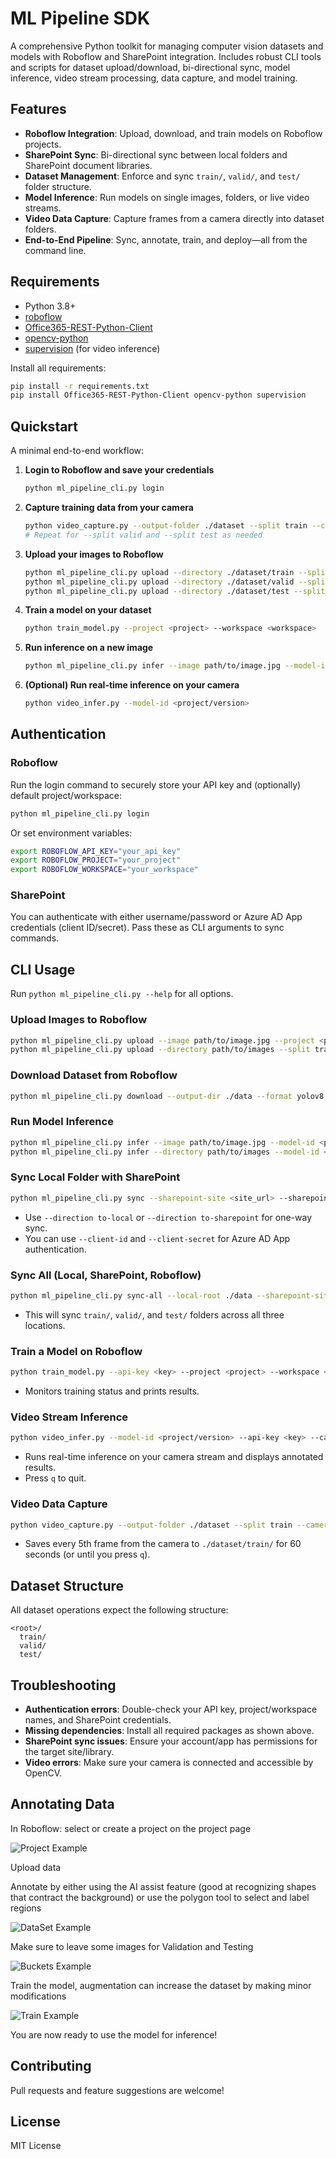 # ML Pipeline SDK

A comprehensive Python toolkit for managing computer vision datasets and models with Roboflow and SharePoint integration. Includes robust CLI tools and scripts for dataset upload/download, bi-directional sync, model inference, video stream processing, data capture, and model training.

## Features
- **Roboflow Integration**: Upload, download, and train models on Roboflow projects.
- **SharePoint Sync**: Bi-directional sync between local folders and SharePoint document libraries.
- **Dataset Management**: Enforce and sync `train/`, `valid/`, and `test/` folder structure.
- **Model Inference**: Run models on single images, folders, or live video streams.
- **Video Data Capture**: Capture frames from a camera directly into dataset folders.
- **End-to-End Pipeline**: Sync, annotate, train, and deploy—all from the command line.

## Requirements
- Python 3.8+
- [roboflow](https://pypi.org/project/roboflow/)
- [Office365-REST-Python-Client](https://pypi.org/project/Office365-REST-Python-Client/)
- [opencv-python](https://pypi.org/project/opencv-python/)
- [supervision](https://pypi.org/project/supervision/) (for video inference)

Install all requirements:
```sh
pip install -r requirements.txt
pip install Office365-REST-Python-Client opencv-python supervision
```

## Quickstart
A minimal end-to-end workflow:

1. **Login to Roboflow and save your credentials**
   ```sh
   python ml_pipeline_cli.py login
   ```
2. **Capture training data from your camera**
   ```sh
   python video_capture.py --output-folder ./dataset --split train --camera 0 --frame-interval 5 --duration 60
   # Repeat for --split valid and --split test as needed
   ```
3. **Upload your images to Roboflow**
   ```sh
   python ml_pipeline_cli.py upload --directory ./dataset/train --split train
   python ml_pipeline_cli.py upload --directory ./dataset/valid --split valid
   python ml_pipeline_cli.py upload --directory ./dataset/test --split test
   ```
4. **Train a model on your dataset**
   ```sh
   python train_model.py --project <project> --workspace <workspace>
   ```
5. **Run inference on a new image**
   ```sh
   python ml_pipeline_cli.py infer --image path/to/image.jpg --model-id <project/version>
   ```
6. **(Optional) Run real-time inference on your camera**
   ```sh
   python video_infer.py --model-id <project/version>
   ```

## Authentication
### Roboflow
Run the login command to securely store your API key and (optionally) default project/workspace:
```sh
python ml_pipeline_cli.py login
```
Or set environment variables:
```sh
export ROBOFLOW_API_KEY="your_api_key"
export ROBOFLOW_PROJECT="your_project"
export ROBOFLOW_WORKSPACE="your_workspace"
```

### SharePoint
You can authenticate with either username/password or Azure AD App credentials (client ID/secret). Pass these as CLI arguments to sync commands.

## CLI Usage
Run `python ml_pipeline_cli.py --help` for all options.

### Upload Images to Roboflow
```sh
python ml_pipeline_cli.py upload --image path/to/image.jpg --project <project> --workspace <workspace> --api-key <key>
python ml_pipeline_cli.py upload --directory path/to/images --split train --project <project> --workspace <workspace> --api-key <key>
```

### Download Dataset from Roboflow
```sh
python ml_pipeline_cli.py download --output-dir ./data --format yolov8 --version 1 --project <project> --workspace <workspace> --api-key <key>
```

### Run Model Inference
```sh
python ml_pipeline_cli.py infer --image path/to/image.jpg --model-id <project/version> --api-key <key>
python ml_pipeline_cli.py infer --directory path/to/images --model-id <project/version> --api-key <key>
```

### Sync Local Folder with SharePoint
```sh
python ml_pipeline_cli.py sync --sharepoint-site <site_url> --sharepoint-folder "Shared Documents/Folder" --local-folder ./data/train --direction both --username <user> --password <pass>
```
- Use `--direction to-local` or `--direction to-sharepoint` for one-way sync.
- You can use `--client-id` and `--client-secret` for Azure AD App authentication.

### Sync All (Local, SharePoint, Roboflow)
```sh
python ml_pipeline_cli.py sync-all --local-root ./data --sharepoint-site <site_url> --sharepoint-folder "Shared Documents/Dataset" --project <project> --workspace <workspace> --api-key <key> --username <user> --password <pass>
```
- This will sync `train/`, `valid/`, and `test/` folders across all three locations.

### Train a Model on Roboflow
```sh
python train_model.py --api-key <key> --project <project> --workspace <workspace> --model-type yolov8 --epochs 50 --batch-size 16
```
- Monitors training status and prints results.

### Video Stream Inference
```sh
python video_infer.py --model-id <project/version> --api-key <key> --camera 0 --confidence 0.4 --output output.mp4
```
- Runs real-time inference on your camera stream and displays annotated results.
- Press `q` to quit.

### Video Data Capture
```sh
python video_capture.py --output-folder ./dataset --split train --camera 0 --frame-interval 5 --duration 60
```
- Saves every 5th frame from the camera to `./dataset/train/` for 60 seconds (or until you press `q`).

## Dataset Structure
All dataset operations expect the following structure:
```
<root>/
  train/
  valid/
  test/
```

## Troubleshooting
- **Authentication errors**: Double-check your API key, project/workspace names, and SharePoint credentials.
- **Missing dependencies**: Install all required packages as shown above.
- **SharePoint sync issues**: Ensure your account/app has permissions for the target site/library.
- **Video errors**: Make sure your camera is connected and accessible by OpenCV.

## Annotating Data
In Roboflow:
select or create a project on the project page

![Project Example](ProjectPage.png)

Upload data

Annotate by either using the AI assist feature (good at recognizing shapes that contract the background) or use the polygon tool to select and label regions

![DataSet Example](DatasetPage.png)

Make sure to leave some images for Validation and Testing

![Buckets Example](Valid_Train_Test.png)

Train the model, augmentation can increase the dataset by making minor modifications

![Train Example](TrainPage.png)

You are now ready to use the model for inference!

## Contributing
Pull requests and feature suggestions are welcome!

## License
MIT License
